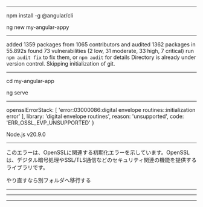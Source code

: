 --------------------------------

npm install -g @angular/cli

ng new my-angular-appy

--------------------------------

added 1359 packages from 1065 contributors and audited 1362 packages in 55.892s
found 73 vulnerabilities (2 low, 31 moderate, 33 high, 7 critical)
  run `npm audit fix` to fix them, or `npm audit` for details
    Directory is already under version control. Skipping initialization of git.

--------------------------------

cd my-angular-app

ng serve

--------------------------------

  opensslErrorStack: [ 'error:03000086:digital envelope routines::initialization error' ],
  library: 'digital envelope routines',
  reason: 'unsupported',
  code: 'ERR_OSSL_EVP_UNSUPPORTED'
}

Node.js v20.9.0

--------------------------------

このエラーは、OpenSSLに関連する初期化エラーを示しています。OpenSSLは、デジタル暗号処理やSSL/TLS通信などのセキュリティ関連の機能を提供するライブラリです。

やり直すなら別フォルダへ移行する

--------------------------------
--------------------------------
--------------------------------
